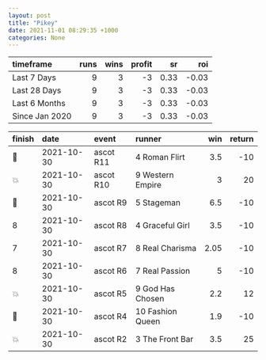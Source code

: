 ```yaml
---   
layout: post   
title: "Pikey"   
date: 2021-11-01 08:29:35 +1000  
categories: None 
---   
```



| timeframe      |   runs |   wins |   profit |   sr |   roi |
|:---------------|-------:|-------:|---------:|-----:|------:|
| Last 7 Days    |      9 |      3 |       -3 | 0.33 | -0.03 |
| Last 28 Days   |      9 |      3 |       -3 | 0.33 | -0.03 |
| Last 6 Months  |      9 |      3 |       -3 | 0.33 | -0.03 |
| Since Jan 2020 |      9 |      3 |       -3 | 0.33 | -0.03 |

| finish            | date       | event     | runner           |   win |   return |
|:------------------|:-----------|:----------|:-----------------|------:|---------:|
| :2nd_place_medal: | 2021-10-30 | ascot R11 | 4 Roman Flirt    |  3.5  |      -10 |
| :boom:            | 2021-10-30 | ascot R10 | 9 Western Empire |  3    |       20 |
| :2nd_place_medal: | 2021-10-30 | ascot R9  | 5 Stageman       |  6.5  |      -10 |
| 8                 | 2021-10-30 | ascot R8  | 4 Graceful Girl  |  3.5  |      -10 |
| 7                 | 2021-10-30 | ascot R7  | 8 Real Charisma  |  2.05 |      -10 |
| 8                 | 2021-10-30 | ascot R6  | 7 Real Passion   |  5    |      -10 |
| :boom:            | 2021-10-30 | ascot R5  | 9 God Has Chosen |  2.2  |       12 |
| :2nd_place_medal: | 2021-10-30 | ascot R4  | 10 Fashion Queen |  1.9  |      -10 |
| :boom:            | 2021-10-30 | ascot R2  | 3 The Front Bar  |  3.5  |       25 |